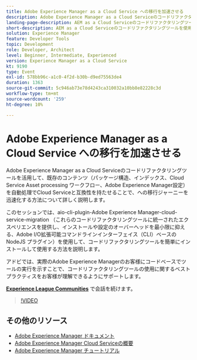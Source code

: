 ```yaml
---
title: Adobe Experience Manager as a Cloud Service への移行を加速させる
description: Adobe Experience Manager as a Cloud Serviceのコードリファクタリングツールを活用して、既存のコンテンツ（パッケージ構造、インデックス、Cloud Service Asset processing ワークフロー、Adobe Experience Manager設定）を自動処理でCloud Serviceと互換性を持たせることで、への移行ジャーニーを迅速化する方法について詳しく説明します。
landing-page-description: AEM as a Cloud Serviceのコードリファクタリングツールを使用して、Cloud Serviceへの移行を高速化します。
short-description: AEM as a Cloud Serviceのコードリファクタリングツールを使用して、Cloud Serviceへの移行を高速化します。
solution: Experience Manager
feature: Developer Tools
topic: Development
role: Developer, Architect
level: Beginner, Intermediate, Experienced
version: Experience Manager as a Cloud Service
kt: 9190
type: Event
exl-id: 578bb96c-a1c0-4f2d-b30b-d9ed75563de4
duration: 1363
source-git-commit: 5c946ab73e78d4243ca310032a10bb8e82228c3d
workflow-type: tm+mt
source-wordcount: '259'
ht-degree: 10%

---
```


# Adobe Experience Manager as a Cloud Service への移行を加速させる

Adobe Experience Manager as a Cloud Serviceのコードリファクタリングツールを活用して、既存のコンテンツ（パッケージ構造、インデックス、Cloud Service Asset processing ワークフロー、Adobe Experience Manager設定）を自動処理でCloud Serviceと互換性を持たせることで、への移行ジャーニーを迅速化する方法について詳しく説明します。

このセッションでは、aio-cli-plugin-Adobe Experience Manager-cloud-service-migration （これらのコードリファクタリングツールに統一されたエクスペリエンスを提供し、インストールや設定のオーバーヘッドを最小限に抑える、Adobe I/O拡張可能コマンドラインインターフェイス（CLI）ベースの NodeJS プラグイン）を使用して、コードリファクタリングツールを簡単にインストールして使用する方法を説明します。

アドビでは、実際のAdobe Experience Managerのお客様にコードベースでツールの実行を示すことで、コードリファクタリングツールの使用に関するベストプラクティスをお客様が理解できるようにサポートします。

**[Experience League Communities](https://adobe.ly/3ETr7FI)** で会話を続けます。

>[!VIDEO](https://video.tv.adobe.com/v/338036/?quality=12&learn=on&hidetitle=true)

## その他のリソース

- [Adobe Experience Manager ドキュメント ](https://experienceleague.adobe.com/docs/experience-manager-cloud-service.html?lang=ja)
- [Adobe Experience Manager Cloud Serviceの概要 ](https://experienceleague.adobe.com/docs/experience-manager-cloud-service/overview/home.html?lang=ja)
- [Adobe Experience Manager チュートリアル](https://experienceleague.adobe.com/docs/experience-manager-tutorials.html?lang=ja)
